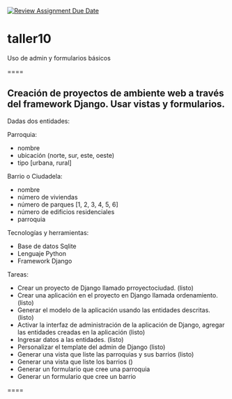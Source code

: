 [![Review Assignment Due Date](https://classroom.github.com/assets/deadline-readme-button-22041afd0340ce965d47ae6ef1cefeee28c7c493a6346c4f15d667ab976d596c.svg)](https://classroom.github.com/a/qjSAyUnr)
# taller10

Uso de admin y formularios básicos

====

## Creación de proyectos de ambiente web a través del framework Django. Usar vistas y formularios.

Dadas dos entidades:

Parroquia:

- nombre
- ubicación (norte, sur, este, oeste)
- tipo [urbana, rural]

Barrio o Ciudadela:

- nombre
- número de viviendas
- número de parques [1, 2, 3, 4, 5, 6]
- número de edificios residenciales
- parroquia

Tecnologías y herramientas:

- Base de datos Sqlite
- Lenguaje Python
- Framework Django

Tareas:

- Crear un proyecto de Django llamado prroyectociudad. (listo)
- Crear una aplicación en el proyecto en Django llamada ordenamiento. (listo)
- Generar el modelo de la aplicación usando las entidades descritas. (listo)
- Activar la interfaz de administración de la aplicación de Django, agregar las entidades creadas en la aplicación (listo)
- Ingresar datos a las entidades. (listo) 
- Personalizar el template del admin de Django (listo) 
- Generar una vista que liste las parroquias y sus barrios (listo)
- Generar una vista que liste los barrios ()
- Generar un formulario que cree una parroquia
- Generar un formulario que cree un barrio

====

